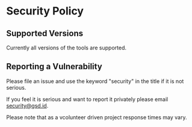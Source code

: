# Security Policy

## Supported Versions

Currently all versions of the tools are supported. 

## Reporting a Vulnerability

Please file an issue and use the keyword "security" in the title if it is not serious.

If you feel it is serious and want to report it privately please email security@gsd.id.

Please note that as a vcolunteer driven project response times may vary.
